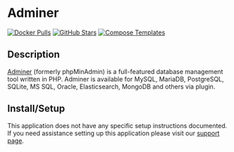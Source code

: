 # Adminer

[![Docker Pulls](https://img.shields.io/docker/pulls/_/adminer?style=flat-square&color=607D8B&label=docker%20pulls&logo=docker)](https://hub.docker.com/_/adminer/)
[![GitHub Stars](https://img.shields.io/github/stars/vrana/adminer?style=flat-square&color=607D8B&label=github%20stars&logo=github)](https://github.com/vrana/adminer)
[![Compose Templates](https://img.shields.io/static/v1?style=flat-square&color=607D8B&label=compose&message=templates)](https://github.com/jodfie/TrunkSTARTer/tree/master/compose/.apps/adminer)

## Description

[Adminer](https://www.adminer.org/) (formerly phpMinAdmin) is a full-featured database management tool written in PHP.
Adminer is available for MySQL, MariaDB, PostgreSQL, SQLite, MS SQL, Oracle, Elasticsearch, MongoDB and others via plugin.

## Install/Setup

This application does not have any specific setup instructions documented. If
you need assistance setting up this application please visit our
[support page](https://trunkstarter.com/basics/support/).
